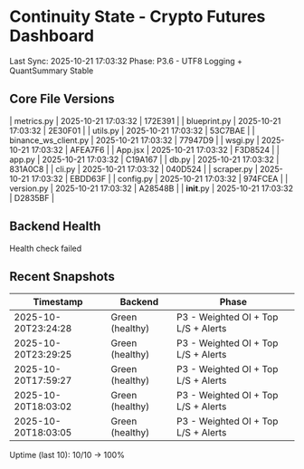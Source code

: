 ﻿# Continuity State - Crypto Futures Dashboard
Last Sync: 2025-10-21 17:03:32
Phase: P3.6 - UTF8 Logging + QuantSummary Stable

## Core File Versions
| metrics.py | 2025-10-21 17:03:32 | 172E391 |
| blueprint.py | 2025-10-21 17:03:32 | 2E30F01 |
| utils.py | 2025-10-21 17:03:32 | 53C7BAE |
| binance_ws_client.py | 2025-10-21 17:03:32 | 77947D9 |
| wsgi.py | 2025-10-21 17:03:32 | AFEA7F6 |
| App.jsx | 2025-10-21 17:03:32 | F3D8524 |
| app.py | 2025-10-21 17:03:32 | C19A167 |
| db.py | 2025-10-21 17:03:32 | 831A0C8 |
| cli.py | 2025-10-21 17:03:32 | 040D524 |
| scraper.py | 2025-10-21 17:03:32 | EBDD63F |
| config.py | 2025-10-21 17:03:32 | 974FCEA |
| version.py | 2025-10-21 17:03:32 | A28548B |
| __init__.py | 2025-10-21 17:03:32 | D2835BF |

## Backend Health
Health check failed

## Recent Snapshots
| Timestamp | Backend | Phase |
|------------|----------|-------|
| 2025-10-20T23:24:28 | Green (healthy) | P3 - Weighted OI + Top L/S + Alerts |
| 2025-10-20T23:29:25 | Green (healthy) | P3 - Weighted OI + Top L/S + Alerts |
| 2025-10-20T17:59:27 | Green (healthy) | P3 - Weighted OI + Top L/S + Alerts |
| 2025-10-20T18:03:02 | Green (healthy) | P3 - Weighted OI + Top L/S + Alerts |
| 2025-10-20T18:03:05 | Green (healthy) | P3 - Weighted OI + Top L/S + Alerts |
Uptime (last 10): 10/10 -> 100%

